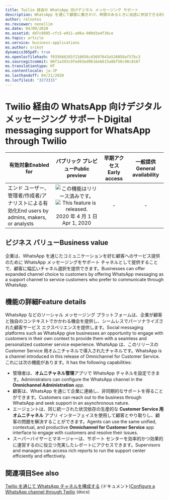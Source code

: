 ```yaml
---
title: Twilio 経由の WhatsApp 向けデジタル メッセージング サポート
description: WhatsApp を通じて顧客に働きかけ、時間のあるときに会話に参加できる利便性を提供します。
author: relnotes
ms.reviewer: nenellim
ms.date: 04/09/2020
ms.assetid: dd7c8885-cfc5-e911-a96a-000d3a4f36ce
ms.topic: article
ms.service: business-applications
ms.author: srikot
dynamics365pdf: true
ms.openlocfilehash: f035666265f210656cd3697643a538058af57bc3
ms.sourcegitcommit: 06f1a393c9fed93ed9b16e6615a8bf50c98c816f
ms.translationtype: HT
ms.contentlocale: ja-JP
ms.lasthandoff: 04/21/2020
ms.locfileid: "3273315"
---
```

# <a name="digital-messaging-support-for-whatsapp-through-twilio"></a><span data-ttu-id="6cc19-103">Twilio 経由の WhatsApp 向けデジタル メッセージング サポート</span><span class="sxs-lookup"><span data-stu-id="6cc19-103">Digital messaging support for WhatsApp through Twilio</span></span>


| <span data-ttu-id="6cc19-104">有効対象</span><span class="sxs-lookup"><span data-stu-id="6cc19-104">Enabled for</span></span>    |  <span data-ttu-id="6cc19-105">パブリック プレビュー</span><span class="sxs-lookup"><span data-stu-id="6cc19-105">Public preview</span></span> | <span data-ttu-id="6cc19-106">早期アクセス</span><span class="sxs-lookup"><span data-stu-id="6cc19-106">Early access</span></span> | <span data-ttu-id="6cc19-107">一般提供</span><span class="sxs-lookup"><span data-stu-id="6cc19-107">General availability</span></span> | 
| ---------- | :----------: |:----------: |:----------: |
|<span data-ttu-id="6cc19-108">エンド ユーザー、管理者/作成者/アナリストによる有効化</span><span class="sxs-lookup"><span data-stu-id="6cc19-108">End users by admins, makers, or analysts</span></span>|<span data-ttu-id="6cc19-109">![この機能はリリース済みです。](/dynamics365-release-plan/media/green-checkmark.png "この機能はリリース済みです。")</span><span class="sxs-lookup"><span data-stu-id="6cc19-109">![This feature is released.](/dynamics365-release-plan/media/green-checkmark.png "This feature is released.")</span></span> <span data-ttu-id="6cc19-110">2020 年 4 月 1 日</span><span class="sxs-lookup"><span data-stu-id="6cc19-110">Apr 1, 2020</span></span>|-| -|


## <a name="business-value"></a><span data-ttu-id="6cc19-111">ビジネス バリュー</span><span class="sxs-lookup"><span data-stu-id="6cc19-111">Business value</span></span>
<!-- bv start -->
<span data-ttu-id="6cc19-112">企業は、WhatsApp を通じたコミュニケーションを好む顧客へのサービス提供のために WhatsApp メッセージングをサポート チャネルとして提供することで、顧客に幅広いチャネル選択を提供できます。</span><span class="sxs-lookup"><span data-stu-id="6cc19-112">Businesses can offer expanded channel choice to customers by offering WhatsApp messaging as a support channel to service customers who prefer to communicate through WhatsApp.</span></span>
<!-- bv end -->



## <a name="feature-details"></a><span data-ttu-id="6cc19-113">機能の詳細</span><span class="sxs-lookup"><span data-stu-id="6cc19-113">Feature details</span></span>
<!--feature detail start -->
<span data-ttu-id="6cc19-114">WhatsApp などのソーシャル メッセージング プラットフォームは、企業が顧客と独自のコンテキストでかかわる機会を提供し、シームレスでパーソナライズされた顧客サービス エクスペリエンスを提供します。</span><span class="sxs-lookup"><span data-stu-id="6cc19-114">Social messaging platforms such as WhatsApp give businesses an opportunity to engage with customers in their own context to provide them with a seamless and personalized customer service experience.</span></span> <span data-ttu-id="6cc19-115">WhatsApp は、このリリースの Customer Service 用オムニチャネルで導入されたチャネルです。</span><span class="sxs-lookup"><span data-stu-id="6cc19-115">WhatsApp is a channel introduced in this release of Omnichannel for Customer Service.</span></span> <span data-ttu-id="6cc19-116">これには次の機能があります。</span><span class="sxs-lookup"><span data-stu-id="6cc19-116">It has the following capabilities:</span></span>

-   <span data-ttu-id="6cc19-117">管理者は、**オムニチャネル管理**アプリで WhatsApp チャネルを設定できます。</span><span class="sxs-lookup"><span data-stu-id="6cc19-117">Administrators can configure the WhatsApp channel in the **Omnichannel Administration** app.</span></span>
-   <span data-ttu-id="6cc19-118">顧客は、WhatsApp を通じて企業に連絡し、非同期的なサポートを得ることができます。</span><span class="sxs-lookup"><span data-stu-id="6cc19-118">Customers can reach out to the business through WhatsApp and seek support in an asynchronous nature.</span></span>
-   <span data-ttu-id="6cc19-119">エージェントは、同じ統一された状況依存の生産的な **Customer Service 用オムニチャネル** アプリ インターフェイスを使用して顧客とやり取りし、顧客の問題を解決することができます。</span><span class="sxs-lookup"><span data-stu-id="6cc19-119">Agents can use the same unified, contextual, and productive **Omnichannel for Customer Service** app interface to engage with customers and resolve their issues.</span></span>
-   <span data-ttu-id="6cc19-120">スーパーバイザーとマネージャーは、サポート センターを効率的かつ効果的に運営するのに役立つ充実したレポートにアクセスできます。</span><span class="sxs-lookup"><span data-stu-id="6cc19-120">Supervisors and managers can access rich reports to run the support center efficiently and effectively.</span></span>
<!--feature detail end -->










## <a name="see-also"></a><span data-ttu-id="6cc19-121">関連項目</span><span class="sxs-lookup"><span data-stu-id="6cc19-121">See also</span></span>

<!--docs start-->
<span data-ttu-id="6cc19-122">[Twilio を通じて WhatsApp チャネルを構成する](https://docs.microsoft.com/dynamics365/omnichannel/administrator/configure-whatsapp-channel) (ドキュメント)</span><span class="sxs-lookup"><span data-stu-id="6cc19-122">[Configure a WhatsApp channel through Twilio](https://docs.microsoft.com/dynamics365/omnichannel/administrator/configure-whatsapp-channel) (docs)</span></span>
<!--docs end-->
